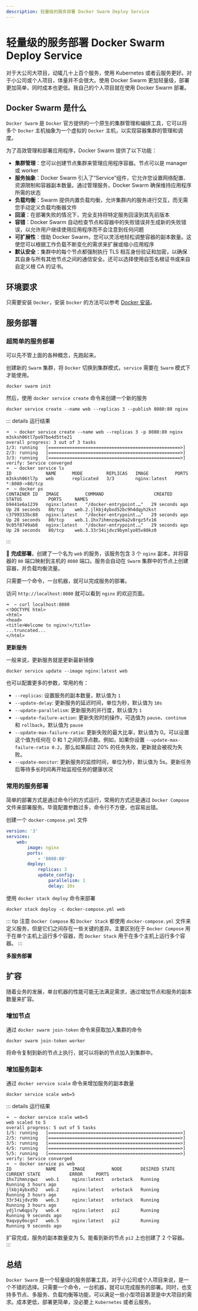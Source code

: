 ```yaml
---
description: 轻量级的服务部署 Docker Swarm Deploy Service
---
```


# 轻量级的服务部署 Docker Swarm Deploy Service

对于大公司大项目，动辄几十上百个服务，使用 Kubernetes 或者云服务更好。对于小公司或个人项目，体量并不会很大。使用 Docker Swarm 更加轻量级，部署更加简单，同时成本也更低。我自己的个人项目就在使用 Docker Swarm 部署。

## Docker Swarm 是什么

`Docker Swarm` 是 `Docker` 官方提供的一个原生的集群管理和编排工具，它可以将多个 `Docker` 主机抽象为一个虚拟的 `Docker` 主机，以实现容器集群的管理和调度。

为了高效管理和部署应用程序，Docker Swarm 提供了以下功能：

-   **集群管理**：您可以创建节点集群来管理应用程序容器。节点可以是 manager 或 worker
-   **服务抽象**：Docker Swarm 引入了“Service”组件，它允许您设置网络配置、资源限制和容器副本数量。通过管理服务，Docker Swarm 确保维持应用程序所需的状态
-   **负载均衡**：Swarm 提供内置负载均衡，允许集群内的服务进行交互，而无需您手动定义负载均衡器文件
-   **回滚**：在部署失败的情况下，完全支持将特定服务回滚到其先前版本
-   **容错**：Docker Swarm 自动检查节点和容器中的失败错误并生成新的失败错误，以允许用户继续使用应用程序而不会注意到任何问题
-   **可扩展性**：借助 Docker Swarm，您可以灵活地轻松调整容器的副本数量。这使您可以根据工作负载不断变化的需求来扩展或缩小应用程序
-   **默认安全**：集群中的每个节点都强制执行 TLS 相互身份验证和加密，以确保其自身与所有其他节点之间的通信安全。还可以选择使用自签名根证书或来自自定义根 CA 的证书。

## 环境要求

只需要安装 `Docker`，安装 `Docker` 的方法可以参考 [Docker 安装](https://docs.docker.com/get-docker/)。

## 服务部署

### 超简单的服务部署

可以先不管上面的各种概念，先跑起来。

创建新的 `Swarm` 集群，将 `Docker` 切换到集群模式，`service` 需要在 `Swarm` 模式下才能使用。

```shell
docker swarm init
```

然后，使用 `docker service create` 命令来创建一个新的服务

```shell
docker service create --name web --replicas 3 --publish 8080:80 nginx
```

::: details 运行结果

```shell
➜  ~ docker service create --name web --replicas 3 -p 8080:80 nginx
m3sksh06tl7po97bo4d5tte21
overall progress: 3 out of 3 tasks
1/3: running   [==================================================>]
2/3: running   [==================================================>]
3/3: running   [==================================================>]
verify: Service converged
➜  ~ docker service ls
ID             NAME      MODE         REPLICAS   IMAGE          PORTS
m3sksh06tl7p   web       replicated   3/3        nginx:latest   *:8080->80/tcp
➜  ~ docker ps
CONTAINER ID   IMAGE          COMMAND                   CREATED          STATUS          PORTS     NAMES
b9441e6a1239   nginx:latest   "/docker-entrypoint.…"   29 seconds ago   Up 28 seconds   80/tcp    web.2.jlkbj4ybxd52bc9h4dqyh2kst
c3799333bc88   nginx:latest   "/docker-entrypoint.…"   29 seconds ago   Up 28 seconds   80/tcp    web.1.1hx7ihmnzqwz6a2v8rgz5fx16
9c05f8749ab8   nginx:latest   "/docker-entrypoint.…"   29 seconds ago   Up 28 seconds   80/tcp    web.3.33r34ijdvz9bymlyo85v80kz0
```

:::

🎉 **完成部署**。创建了一个名为 `web` 的服务，该服务包含 3 个 `nginx` 副本，并将容器的 `80` 端口映射到主机的 `8080` 端口。服务会自动在 `Swarm` 集群中的节点上创建容器，并负载均衡流量。

只需要一个命令，一台机器，就可以完成服务的部署。

访问 `http://localhost:8080` 就可以看到 `nginx` 的欢迎页面。

```shell
➜  ~ curl localhost:8080
<!DOCTYPE html>
<html>
<head>
<title>Welcome to nginx!</title>
...truncated...
</html>
```

**更新服务**

一般来说，更新服务就是更新最新镜像

```shell
docker service update --image nginx:latest web
```

也可以配置更多的参数，常用的有：

-   `--replicas`: 设置服务的副本数量，默认值为 `1`
-   `--update-delay`: 更新服务的延迟时间，单位为秒，默认值为 `10s`
-   `--update-parallelism`: 更新服务的并行度，默认值为 `1`
-   `--update-failure-action`: 更新失败时的操作，可选值为 `pause`、`continue` 和 `rollback`，默认值为 `pause`
-   `--update-max-failure-ratio`: 更新失败的最大比率，默认值为 0。可以设置这个值为任何在 0 和 1 之间的浮点数。例如，如果你设置 `--update-max-failure-ratio 0.2`，那么如果超过 20% 的任务失败，更新就会被视为失败。
-   `--update-monitor`: 更新服务的监控时间，单位为秒，默认值为 5s。更新任务后等待多长时间再开始监视任务的健康状况

### 常用的服务部署

简单的部署方式是通过命令行的方式运行，常用的方式还是通过 `Docker Compose` 文件来部署服务。毕竟配置参数过多，命令行不方便，也容易出错。

创建一个 `docker-compose.yml` 文件

```yaml
version: '3'
services:
    web:
        image: nginx
        ports:
            - '8080:80'
        deploy:
            replicas: 3
            update_config:
                parallelism: 1
                delay: 10s
```

使用 `docker stack deploy` 命令来部署

```shell
docker stack deploy -c docker-compose.yml web
```

::: tip 注意
`Docker Compose` 和 `Docker Stack` 都使用 `docker-compose.yml` 文件来定义服务，但是它们之间存在一些关键的差异。主要区别在于 `Docker Compose` 用于在单个主机上运行多个容器，而 `Docker Stack` 用于在多个主机上运行多个容器。
:::

**多服务部署**


## 扩容

随着业务的发展，单台机器的性能可能无法满足需求，通过增加节点和服务的副本数量来扩容。

### 增加节点

通过 `docker swarm join-token` 命令来获取加入集群的命令

```shell
docker swarm join-token worker
```

将命令复制到新的节点上执行，就可以将新的节点加入到集群中。

### 增加服务副本

通过 `docker service scale` 命令来增加服务的副本数量

```shell
docker service scale web=5
```

::: details 运行结果

```shell
➜  ~ docker service scale web=5
web scaled to 5
overall progress: 5 out of 5 tasks
1/5: running   [==================================================>]
2/5: running   [==================================================>]
3/5: running   [==================================================>]
4/5: running   [==================================================>]
5/5: running   [==================================================>]
verify: Service converged
➜  ~ docker service ps web
ID             NAME      IMAGE          NODE       DESIRED STATE   CURRENT STATE           ERROR     PORTS
1hx7ihmnzqwz   web.1     nginx:latest   orbstack   Running         Running 3 hours ago
jlkbj4ybxd52   web.2     nginx:latest   orbstack   Running         Running 3 hours ago
33r34ijdvz9b   web.3     nginx:latest   orbstack   Running         Running 3 hours ago
ydjlrw6qps7y   web.4     nginx:latest   pi2        Running         Running 9 seconds ago
9aqvpy0ocgn7   web.5     nginx:latest   pi2        Running         Running 9 seconds ago
```

扩容完成，服务的副本数量变为 5。能看到新的节点 `pi2` 上也创建了 2 个容器。
:::

## 总结

`Docker Swarm` 是一个轻量级的服务部署工具，对于小公司或个人项目来说，是一个不错的选择。只需要一个命令，一台机器，就可以完成服务的部署。同时，也支持多节点、多服务、负载均衡等功能，可以满足一些小型项目甚至是中大项目的需求。成本更低，部署更简单，没必要上 `Kubernetes` 或者云服务。
